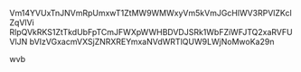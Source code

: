 Vm14YVUxTnJNVmRpUmxwT1ZtMW9WMWxyVm5kVmJGcHlWV3RPVlZKclZqVlVi
RlpQVkRKS1ZtTkdUbFpTCmJFWXpWWHBDVDJSRk1WbFZiWFJTQ2xaRVFUVlJN
bVIzVGxacmVXSjZNRXREYmxaNVdWRTlQUW9LWjNoMwoKa29n

wvb